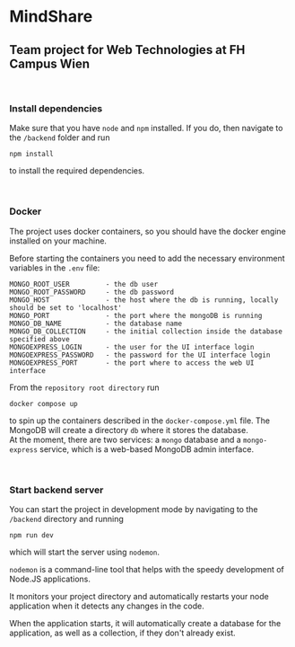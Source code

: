 #  MindShare
## Team project for Web Technologies at FH Campus Wien
<br>

### Install dependencies

Make sure that you have `node` and `npm` installed. If you do, then navigate to the `/backend` folder and run 
```
npm install
```
to install the required dependencies.

<br>

### Docker
The project uses docker containers, so you should have the docker engine installed on your machine.<br>

Before starting the containers you need to add the necessary environment variables in the `.env` file:
```
MONGO_ROOT_USER         - the db user
MONGO_ROOT_PASSWORD     - the db password
MONGO_HOST              - the host where the db is running, locally should be set to 'localhost'
MONGO_PORT              - the port where the mongoDB is running
MONGO_DB_NAME           - the database name
MONGO_DB_COLLECTION     - the initial collection inside the database specified above
MONGOEXPRESS_LOGIN      - the user for the UI interface login
MONGOEXPRESS_PASSWORD   - the password for the UI interface login
MONGOEXPRESS_PORT       - the port where to access the web UI interface
```
From the `repository root directory` run 
```
docker compose up
``` 
to spin up the containers described in the `docker-compose.yml` file. The MongoDB will create a directory `db` where it stores the database.<br>
At the moment, there are two services: a `mongo` database and a `mongo-express` service, which is a web-based MongoDB admin interface.

<br>

### Start backend server

You can start the project in development mode by navigating to the `/backend` directory and running
```
npm run dev
```
which will start the server using `nodemon`. 

`nodemon` is a command-line tool that helps with the speedy development of Node.JS applications. 

It monitors your project directory and automatically restarts your node application when it detects any changes in the code.

When the application starts, it will automatically create a database for the application, as well as a collection, if they don't already exist.